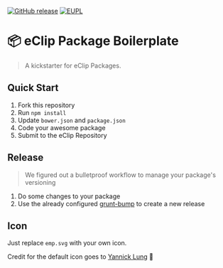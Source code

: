 [![GitHub release](https://img.shields.io/github/release/eClip-/mp.svg)](https://github.com/eClip-/mp/releases)
[![EUPL](https://cdn.rawgit.com/eClip-/EUPL-badge/master/eupl_1.1.svg)](LICENSE.txt)

# :package: eClip Package Boilerplate

> A kickstarter for eClip Packages.

## Quick Start

1. Fork this repository
2. Run `npm install`
3. Update `bower.json` and `package.json`
4. Code your awesome package
5. Submit to the eClip Repository

## Release

> We figured out a bulletproof workflow to manage your package's versioning
 
1. Do some changes to your package
2. Use the already configured [grunt-bump](https://github.com/vojtajina/grunt-bump) to create a new release

## Icon

Just replace `emp.svg` with your own icon.

Credit for the default icon goes to [Yannick Lung](http://www.yanlu.de/) :cookie: